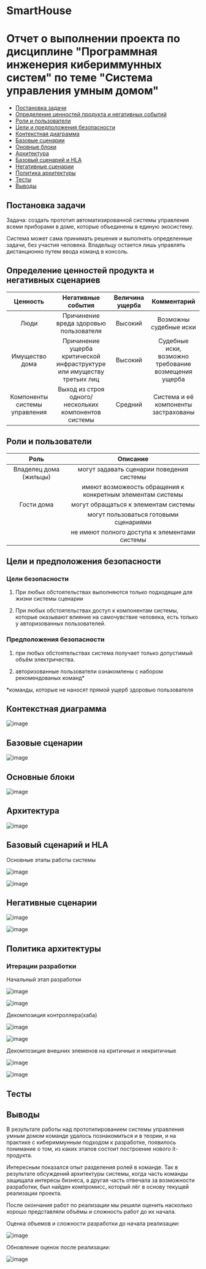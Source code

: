 # SmartHouse

# Отчет о выполнении проекта по дисциплине "Программная инженерия кибериммунных систем" по теме "Cистема управления умным домом"

- [Постановка задачи](#постановка-задачи)
- [Определение ценностей продукта и негативных событий](#определение-ценностей-продукта-и-негативных-сценариев)
- [Роли и пользователи](#роли-и-пользователи)
- [Цели и предположения безопасности](#цели-и-предположения-безопасности)
- [Контекстная диаграмма](#контекстная-диаграмма)
- [Базовые сценарии](#базовые-сценарии)
- [Оновные блоки](#основные-блоки)
- [Архитектура](#архитектура)
- [Базовый сценарий и HLA](#базовый-сценарий-и-hla)
- [Негативные сценарии](#негативные-сценарии)
- [Политика архитектуры](#политика-архитектуры)
- [Тесты](#тесты)
- [Выводы](#выводы)


## Постановка задачи
Задача: создать прототип автоматизированной системы управления всеми приборами в доме, которые объединены в единую экосистему.

Система может сама принимать решения и выполнять определенные задачи, без участия человека. Владельцу остается лишь управлять дистанционно путем ввода команд в консоль.

## Определение ценностей продукта и негативных сценариев
| Ценность | Негативные события | Величина ущерба | Комментарий |
|:----------:|:----------:|:----------:|:----------:|
| Люди | Причинение вреда здоровью пользователя | Высокий | Возможны судебные иски |
| Имущество дома | Причинение ущерба критической инфраструктуре или имуществу третьих лиц | Высокий | Судебные иски, возможно требование возмещения ущерба |
| Компоненты системы управления | Выход из строя одного/нескольких компонентов системы | Средний | Система и её компоненты застрахованы |

## Роли и пользователи
| Роль | Описание |
|:----------:|:----------:|
| Владелец дома (жильцы) | могут задавать сценарии поведения системы
| |имеют возможеость обращения к конкретным элементам системы |
| Гости дома | могут обращаться к элементам системы|
||могут пользоваться готовыми сценариями|
||не имеют полного доступа к элементами системы |

## Цели и предположения безопасности
### Цели безопасности
1. При любых обстоятельствах выполняются только подходящие для жизни системы сценарии

2. При любых обстоятельствах доступ к компонентам системы, которые оказывают влияние на самочувствие человека, есть только у авторизованных пользователей.

### Предположения безопасности
1. при любых обстоятельствах система получает только допустимый объём электричества.

2. авторизованные пользователи ознакомлены с набором рекомендованых команд*

 *команды, которые не наносят прямой ущерб здоровью пользователя 

## Контекстная диаграмма
![image](https://github.com/GeorgeD615/SmartHouse/assets/91796705/7cbba2d4-4c5f-416b-b401-abd392c96106)


## Базовые сценарии
![image](https://github.com/GeorgeD615/SmartHouse/assets/91796705/93712598-9187-4619-b05c-46e1d49d897d)


## Основные блоки
![image](https://github.com/GeorgeD615/SmartHouse/assets/91796705/f3cd1567-e51b-4fdf-b875-a9eefec2734e)


## Архитектура
![image](https://github.com/GeorgeD615/SmartHouse/assets/91796705/6561a236-65c9-42d4-87e9-3459087f99b5)


## Базовый сценарий и HLA
Основные этапы работы системы

![image](https://github.com/GeorgeD615/SmartHouse/assets/91796705/5be415bb-384c-46b3-9def-4446e0162334)

![image](https://github.com/GeorgeD615/SmartHouse/assets/91796705/7487af0b-e12c-47f2-815f-f22fa0645bc8)


## Негативные сценарии
![image](https://github.com/GeorgeD615/SmartHouse/assets/91796705/f3bd289f-ba95-4437-8061-15aca7966b69)

![image](https://github.com/GeorgeD615/SmartHouse/assets/91796705/cb37220d-cc86-41fe-93d5-47c04b2c820f)


## Политика архитектуры
### Итерации разработки
Начальный этап разработки

![image](https://github.com/GeorgeD615/SmartHouse/assets/91796705/6ec0ab25-3972-4e18-8df9-d438f98631b5)

![image](https://github.com/GeorgeD615/SmartHouse/assets/91796705/ee6e081c-0aa5-473e-8da6-202ca83c81e6)


Декомпозиция контроллера(хаба)

![image](https://github.com/GeorgeD615/SmartHouse/assets/91796705/b94479df-f285-4c6d-8a5a-5c735b2a0aae)

![image](https://github.com/GeorgeD615/SmartHouse/assets/91796705/8320328b-fa14-4b8b-b4e0-8bc8174aa130)


Декомпозиция внешних элеменов на критичные и некритичные

![image](https://github.com/GeorgeD615/SmartHouse/assets/91796705/d57c1463-0839-428c-b7b7-d720dfea1969)

![image](https://github.com/GeorgeD615/SmartHouse/assets/91796705/d2773038-0706-425e-8ab1-49d90d53564c)

## Тесты

## Выводы

В результате работы над прототипированием системы управления умным домом команде удалось познакомиться и в теории, и на практике с кибериммунным подходом к разработке, появилось понимание о том, из каких этапов состоит построение нового it-продукта. 

Интересным показался опыт разделения ролей в команде. Так в результате обсуждений архитектуры системы, когда часть команды защищала интересы бизнеса, а другая часть отвечала за возможности разработки, был найден компромисс, который лёг в основу текущей реализации проекта.

После окончания работ по реализации мы решили оценить насколько хорошо представляли объёмы и сложность работ до их начала.

Оценка объемов и сложности разработки до начала реализации:

![image](https://github.com/GeorgeD615/SmartHouse/assets/91796705/e150c094-b054-4770-8b56-2f8e218267d9)

Обновление оценок после реализации:

![image](https://github.com/GeorgeD615/SmartHouse/assets/91796705/c5aaf3a3-96ad-4b85-8c4e-24694f663345)




